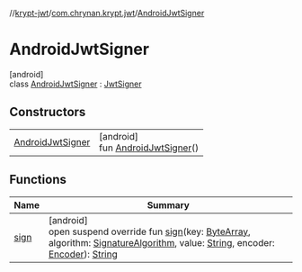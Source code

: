 //[krypt-jwt](../../../index.md)/[com.chrynan.krypt.jwt](../index.md)/[AndroidJwtSigner](index.md)

# AndroidJwtSigner

[android]\
class [AndroidJwtSigner](index.md) : [JwtSigner](../../../../krypt-jwt/krypt-jwt/com.chrynan.krypt.jwt/-jwt-signer/index.md)

## Constructors

| | |
|---|---|
| [AndroidJwtSigner](-android-jwt-signer.md) | [android]<br>fun [AndroidJwtSigner](-android-jwt-signer.md)() |

## Functions

| Name | Summary |
|---|---|
| [sign](sign.md) | [android]<br>open suspend override fun [sign](sign.md)(key: [ByteArray](https://kotlinlang.org/api/latest/jvm/stdlib/kotlin/-byte-array/index.html), algorithm: [SignatureAlgorithm](../../../../krypt-jwt/krypt-jwt/com.chrynan.krypt.jwt/-signature-algorithm/index.md), value: [String](https://kotlinlang.org/api/latest/jvm/stdlib/kotlin/-string/index.html), encoder: [Encoder](../../../../krypt-encoding/krypt-encoding/com.chrynan.krypt.encoding/-encoder/index.md)): [String](https://kotlinlang.org/api/latest/jvm/stdlib/kotlin/-string/index.html) |
